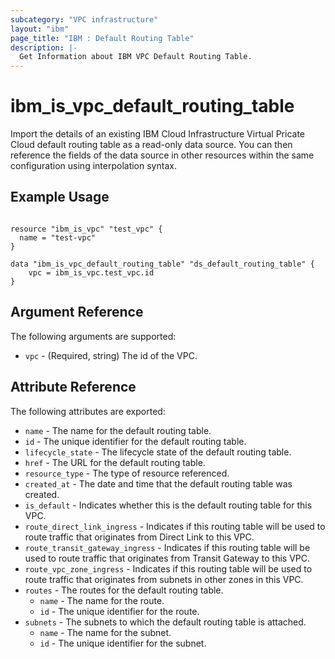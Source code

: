 ```yaml
---
subcategory: "VPC infrastructure"
layout: "ibm"
page_title: "IBM : Default Routing Table"
description: |-
  Get Information about IBM VPC Default Routing Table.
---
```


# ibm\_is_vpc_default_routing_table

Import the details of an existing IBM Cloud Infrastructure Virtual Pricate Cloud default routing table as a read-only data source. You can then reference the fields of the data source in other resources within the same configuration using interpolation syntax.


## Example Usage

```hcl

resource "ibm_is_vpc" "test_vpc" {
  name = "test-vpc"
}

data "ibm_is_vpc_default_routing_table" "ds_default_routing_table" {
	vpc = ibm_is_vpc.test_vpc.id
}

```

## Argument Reference

The following arguments are supported:

* `vpc` - (Required, string) The id of the VPC.

## Attribute Reference

The following attributes are exported:

* `name` - The name for the default routing table.
* `id` - The unique identifier for the default routing table.
* `lifecycle_state` - The lifecycle state of the default routing table.
* `href` - The URL for the default routing table.
* `resource_type` - The type of resource referenced.
* `created_at` - The date and time that the default routing table was created.
* `is_default` - Indicates whether this is the default routing table for this VPC.
* `route_direct_link_ingress` - Indicates if this routing table will be used to route traffic that originates from Direct Link to this VPC. 
* `route_transit_gateway_ingress` - Indicates if this routing table will be used to route traffic that originates from Transit Gateway to this VPC.
* `route_vpc_zone_ingress` - Indicates if this routing table will be used to route traffic that originates from subnets in other zones in this VPC.
* `routes` - The routes for the default routing table.
  * `name` - The name for the route.
  * `id` - The unique identifier for the route.
* `subnets` - The subnets to which the default routing table is attached.
  * `name` - The name for the subnet.
  * `id` - The unique identifier for the subnet.
